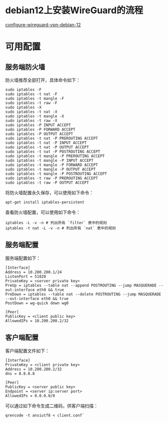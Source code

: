 # debian12上安装WireGuard的流程
[configure-wireguard-vpn-debian-12](https://reintech.io/blog/configure-wireguard-vpn-debian-12)

# 可用配置
## 服务端防火墙
防火墙推荐全部打开，具体命令如下：
```
sudo iptables -F
sudo iptables -t nat -F
sudo iptables -t mangle -F
sudo iptables -t raw -F
sudo iptables -X
sudo iptables -t nat -X
sudo iptables -t mangle -X
sudo iptables -t raw -X
sudo iptables -P INPUT ACCEPT
sudo iptables -P FORWARD ACCEPT
sudo iptables -P OUTPUT ACCEPT
sudo iptables -t nat -P PREROUTING ACCEPT
sudo iptables -t nat -P INPUT ACCEPT
sudo iptables -t nat -P OUTPUT ACCEPT
sudo iptables -t nat -P POSTROUTING ACCEPT
sudo iptables -t mangle -P PREROUTING ACCEPT
sudo iptables -t mangle -P INPUT ACCEPT
sudo iptables -t mangle -P FORWARD ACCEPT
sudo iptables -t mangle -P OUTPUT ACCEPT
sudo iptables -t mangle -P POSTROUTING ACCEPT
sudo iptables -t raw -P PREROUTING ACCEPT
sudo iptables -t raw -P OUTPUT ACCEPT
```

将防火墙配置永久保存，可以使用如下命令：
```
apt-get install iptables-persistent
```

查看防火墙配置，可以使用如下命令：
```
iptables -L -v -n # 列出所有 `filter` 表中的规则
iptables -t nat -L -v -n # 列出所有 `nat` 表中的规则
```

## 服务端配置
服务端配置如下：
```
[Interface]
Address = 10.200.200.1/24
ListenPort = 51820
PrivateKey = <server private key>
PreUp = iptables --table nat --append POSTROUTING --jump MASQUERADE --out-interface eth0 && true
PreDown = iptables --table nat --delete POSTROUTING --jump MASQUERADE --out-interface eth0 && true
PostDown = wg-quick down wg0

[Peer]
PublicKey = <client public key>
AllowedIPs = 10.200.200.2/32
```

## 客户端配置
客户端配置文件如下：

```
[Interface]
PrivateKey = <client private key>
Address = 10.200.200.2/32
dns = 8.8.8.8

[Peer]
PublicKey = <server public key>
Endpoint = <server ip:server port>
AllowedIPs = 0.0.0.0/0
```

可以通过如下命令生成二维码，供客户端扫描：
```
qrencode -t ansiutf8 < client.conf`
```
